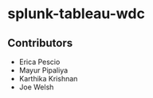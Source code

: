 # splunk-tableau-wdc



## Contributors

* Erica Pescio
* Mayur Pipaliya
* Karthika Krishnan
* Joe Welsh
